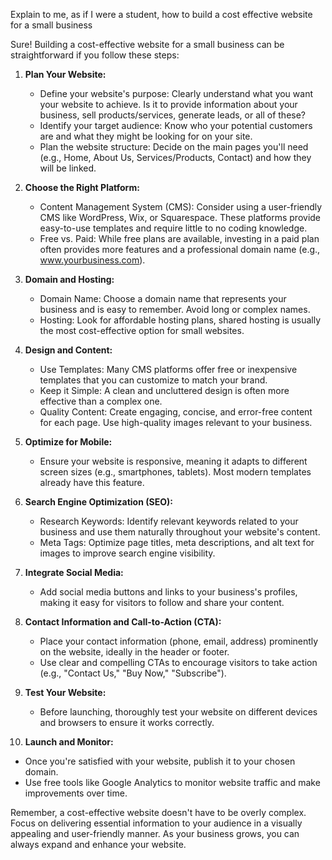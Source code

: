 Explain to me, as if I were a student, how to build a cost effective website for a small business

Sure! Building a cost-effective website for a small business can be straightforward if you follow these steps:

1. **Plan Your Website:**
   - Define your website's purpose: Clearly understand what you want your website to achieve. Is it to provide information about your business, sell products/services, generate leads, or all of these?
   - Identify your target audience: Know who your potential customers are and what they might be looking for on your site.
   - Plan the website structure: Decide on the main pages you'll need (e.g., Home, About Us, Services/Products, Contact) and how they will be linked.

2. **Choose the Right Platform:**
   - Content Management System (CMS): Consider using a user-friendly CMS like WordPress, Wix, or Squarespace. These platforms provide easy-to-use templates and require little to no coding knowledge.
   - Free vs. Paid: While free plans are available, investing in a paid plan often provides more features and a professional domain name (e.g., www.yourbusiness.com).

3. **Domain and Hosting:**
   - Domain Name: Choose a domain name that represents your business and is easy to remember. Avoid long or complex names.
   - Hosting: Look for affordable hosting plans, shared hosting is usually the most cost-effective option for small websites.

4. **Design and Content:**
   - Use Templates: Many CMS platforms offer free or inexpensive templates that you can customize to match your brand.
   - Keep it Simple: A clean and uncluttered design is often more effective than a complex one.
   - Quality Content: Create engaging, concise, and error-free content for each page. Use high-quality images relevant to your business.

5. **Optimize for Mobile:**
   - Ensure your website is responsive, meaning it adapts to different screen sizes (e.g., smartphones, tablets). Most modern templates already have this feature.

6. **Search Engine Optimization (SEO):**
   - Research Keywords: Identify relevant keywords related to your business and use them naturally throughout your website's content.
   - Meta Tags: Optimize page titles, meta descriptions, and alt text for images to improve search engine visibility.

7. **Integrate Social Media:**
   - Add social media buttons and links to your business's profiles, making it easy for visitors to follow and share your content.

8. **Contact Information and Call-to-Action (CTA):**
   - Place your contact information (phone, email, address) prominently on the website, ideally in the header or footer.
   - Use clear and compelling CTAs to encourage visitors to take action (e.g., "Contact Us," "Buy Now," "Subscribe").

9. **Test Your Website:**
   - Before launching, thoroughly test your website on different devices and browsers to ensure it works correctly.

10. **Launch and Monitor:**
   - Once you're satisfied with your website, publish it to your chosen domain.
   - Use free tools like Google Analytics to monitor website traffic and make improvements over time.

Remember, a cost-effective website doesn't have to be overly complex. Focus on delivering essential information to your audience in a visually appealing and user-friendly manner. As your business grows, you can always expand and enhance your website.